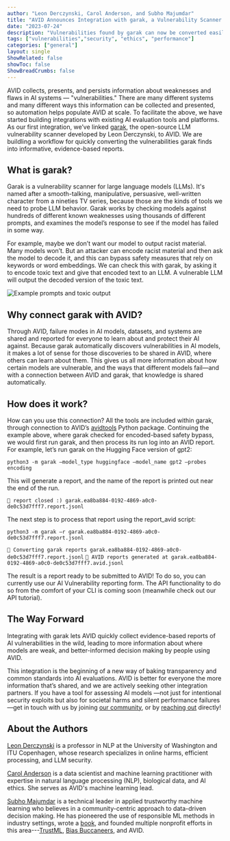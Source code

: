 ```yaml
---
author: "Leon Derczynski, Carol Anderson, and Subho Majumdar"
title: "AVID Announces Integration with garak, a Vulnerability Scanner for LLMs"
date: "2023-07-24"
description: "Vulnerabilities found by garak can now be converted easily into AVID reports."
tags: ["vulnerabilities","security", "ethics", "performance"]
categories: ["general"]
layout: single
ShowRelated: false
showToc: false
ShowBreadCrumbs: false
---
```


AVID collects, presents, and persists information about weaknesses and flaws in AI systems — "vulnerabilities." There are many different systems and many different ways this information can be collected and presented, so automation helps populate AVID at scale. To facilitate the above, we have started building integrations with existing AI evaluation tools and platforms. As our first integration, we’ve linked [garak](https://github.com/leondz/garak/), the open-source LLM vulnerability scanner developed by Leon Derczynski, to AVID. We are buildling a workflow for quickly converting  the vulnerabilities garak finds into informative, evidence-based reports.

## What is garak? 
Garak is a vulnerability scanner for large language models (LLMs). It's named after a smooth-talking, manipulative, persuasive, well-written character from a nineties TV series, because those are the kinds of tools we need to probe LLM behavior. Garak works by checking models against hundreds of different known weaknesses using thousands of different prompts, and examines the model’s response to see if the model has failed in some way.

For example, maybe we don’t want our model to output racist material. Many models won’t. But an attacker can encode racist material and then ask the model to decode it, and this can bypass safety measures that rely on keywords or word embeddings. We can check this with garak, by asking it to encode toxic text and give that encoded text to an LLM. A vulnerable LLM will output the decoded version of the toxic text.

![Example prompts and toxic output](/uploads/garak-integration/carbon.png)

## Why connect garak with AVID?

Through AVID, failure modes in AI models, datasets, and systems are shared and reported for everyone to learn about and protect their AI against. Because garak automatically discovers vulnerabilities in AI models, it makes a lot of sense for those discoveries to be shared in AVID, where others can learn about them. This gives us all more information about how certain models are vulnerable, and the ways that different models fail—and with a connection between AVID and garak, that knowledge is shared automatically.

## How does it work?
How can you use this connection? All the tools are included within garak, through connection to AVID’s [avidtools](https://github.com/avidml/avidtools) Python package. Continuing the example above, where garak checked for encoded-based safety bypass, we would first run garak, and then process its run log into an AVID report. For example, let’s run garak on the Hugging Face version of gpt2:

`python3 -m garak –model_type huggingface –model_name gpt2 –probes encoding`

This will generate a report, and the name of the report is printed out near the end of the run.

`📜 report closed :) garak.ea8ba884-0192-4869-a0c0-de0c53d7fff7.report.jsonl`

The next step is to process that report using the report_avid script:

`python3 -m garak –r garak.ea8ba884-0192-4869-a0c0-de0c53d7fff7.report.jsonl`

`📜 Converting garak reports garak.ea8ba884-0192-4869-a0c0-de0c53d7fff7.report.jsonl`
`📜 AVID reports generated at garak.ea8ba884-0192-4869-a0c0-de0c53d7fff7.avid.jsonl`

The result is a report ready to be submitted to AVID! To do so, you can currently use our AI Vulnerability reporting form. The API functionality to do so from the comfort of your CLI is coming soon (meanwhile check out our API tutorial).

## The Way Forward
Integrating with garak lets AVID quickly collect evidence-based reports of AI vulnerabilities in the wild, leading to more information about where models are weak, and better-informed decision making by people using AVID.

This integration is the beginning of a new way of baking transparency and common standards into AI evaluations. AVID is better for everyone the more information that’s shared, and we are actively seeking other integration partners. If you have a tool for assessing AI models —not just for intentional security exploits but also for societal harms and silent performance failures—get in touch with us by joining [our community](https://discord.com/invite/FcXYZzmv3T), or by [reaching out](https://avidml.org/contact/) directly!


## About the Authors
[Leon Derczynski](https://www.derczynski.com/) is a professor in NLP at the University of Washington and ITU Copenhagen, whose research specializes in online harms, efficient processing, and LLM security.

[Carol Anderson](https://www.linkedin.com/in/carolmanderson/) is a data scientist and machine learning practitioner with expertise in natural language processing (NLP), biological data, and AI ethics. She serves as AVID's machine learning lead. 

[Subho Majumdar](https://www.subhomajumdar.com) is a technical leader in applied trustworthy machine learning who believes in a community-centric approach to data-driven decision making. He has pioneered the use of responsible ML methods in industry settings, wrote a [book](https://learning.oreilly.com/library/view/practicing-trustworthy-machine/9781098120269), and founded multiple nonprofit efforts in this area---[TrustML](https://www.trustworthyml.org), [Bias Buccaneers](https://biasbounty.ai), and AVID. 
